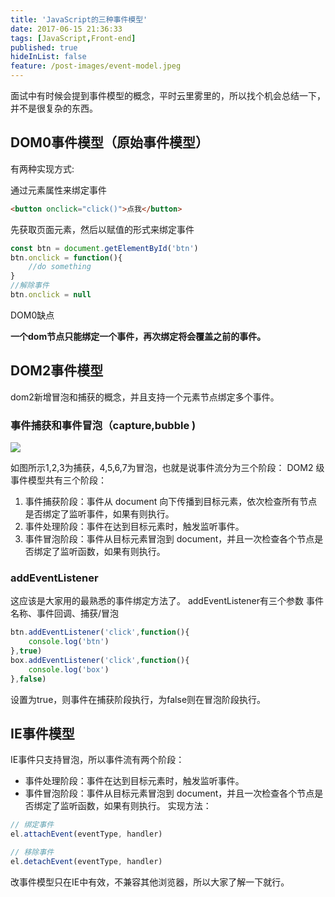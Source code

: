 ```yaml
---
title: 'JavaScript的三种事件模型'
date: 2017-06-15 21:36:33
tags: [JavaScript,Front-end]
published: true
hideInList: false
feature: /post-images/event-model.jpeg
---
```

面试中有时候会提到事件模型的概念，平时云里雾里的，所以找个机会总结一下，并不是很复杂的东西。

## DOM0事件模型（原始事件模型）
有两种实现方式:

通过元素属性来绑定事件
```html
<button onclick="click()">点我</button>
```

先获取页面元素，然后以赋值的形式来绑定事件

```js
const btn = document.getElementById('btn')
btn.onclick = function(){
    //do something
}
//解除事件
btn.onclick = null
```
DOM0缺点

**一个dom节点只能绑定一个事件，再次绑定将会覆盖之前的事件。**

## DOM2事件模型
dom2新增冒泡和捕获的概念，并且支持一个元素节点绑定多个事件。

### 事件捕获和事件冒泡（capture,bubble )

![](http://upload-images.jianshu.io/upload_images/4337988-1137f57e72c25ba1.png?imageMogr2/auto-orient/strip%7CimageView2/2/w/1240)

如图所示1,2,3为捕获，4,5,6,7为冒泡，也就是说事件流分为三个阶段： DOM2 级事件模型共有三个阶段：

1. 事件捕获阶段：事件从 document 向下传播到目标元素，依次检查所有节点是否绑定了监听事件，如果有则执行。
2. 事件处理阶段：事件在达到目标元素时，触发监听事件。
3. 事件冒泡阶段：事件从目标元素冒泡到 document，并且一次检查各个节点是否绑定了监听函数，如果有则执行。

### addEventListener
这应该是大家用的最熟悉的事件绑定方法了。 addEventListener有三个参数 事件名称、事件回调、捕获/冒泡

```js
btn.addEventListener('click',function(){
    console.log('btn')
},true)
box.addEventListener('click',function(){
    console.log('box')
},false)
```

设置为true，则事件在捕获阶段执行，为false则在冒泡阶段执行。

## IE事件模型

IE事件只支持冒泡，所以事件流有两个阶段：

- 事件处理阶段：事件在达到目标元素时，触发监听事件。
- 事件冒泡阶段：事件从目标元素冒泡到 document，并且一次检查各个节点是否绑定了监听函数，如果有则执行。
实现方法：
```js
// 绑定事件
el.attachEvent(eventType, handler)

// 移除事件
el.detachEvent(eventType, handler)
```
改事件模型只在IE中有效，不兼容其他浏览器，所以大家了解一下就行。